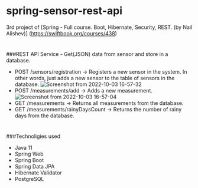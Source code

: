 # spring-sensor-rest-api
3rd project of [Spring -  Full course. Boot, Hibernate, Security, REST. (by Nail Alishev)] (https://swiftbook.org/courses/438)
#
###REST API Service - Get(JSON) data from sensor and store in a database.
- POST /sensors/registration -> Registers a new sensor in the system. In other words, just adds a new
sensor to the table of sensors in the database.
![Screenshot from 2022-10-03 16-57-32](https://user-images.githubusercontent.com/83831759/193571443-e75a575a-146a-4839-b531-b03eac519235.png)
- POST /measurements/add -> Adds a new measurement.
![Screenshot from 2022-10-03 16-57-04](https://user-images.githubusercontent.com/83831759/193571963-3b7cdcde-f46d-477b-812b-a324f0026b9f.png)
- GET /measurements -> Returns all measurements from the database.
- GET /measurements/rainyDaysCount -> Returns the number of rainy days from the database.
#
###Technoligies used
- Java 11
- Spring Web
- Spring Boot
- Spring Data JPA
- Hibernate Validator
- PostgreSQL
